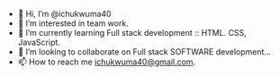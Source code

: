 - 👋 Hi, I’m @ichukwuma40
- 👀 I’m interested in team work.
- 🌱 I’m currently learning Full stack development :: HTML. CSS, JavaScript.
- 💞️ I’m looking to collaborate on Full stack SOFTWARE development...
- 📫 How to reach me ichukwuma40@gmail.com.

<!---
ichukwuma40/ichukwuma40 is a ✨ special ✨ repository because its `README.md` (this file) appears on your GitHub profile.
You can click the Preview link to take a look at your changes.
--->
